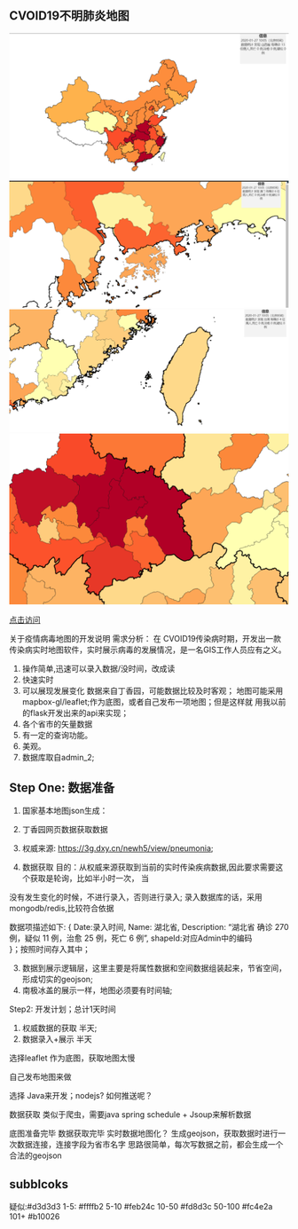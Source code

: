 ## CVOID19不明肺炎地图

![](./imgs/map.PNG)
![](./imgs/map2.PNG)
![](./imgs/map3.PNG)
![](./imgs/map4.PNG)

[点击访问](http://106.14.208.64/)


关于疫情病毒地图的开发说明
需求分析：
   在 CVOID19传染病时期，开发出一款传染病实时地图软件，实时展示病毒的发展情况，是一名GIS工作人员应有之义。

1.	操作简单,迅速可以录入数据/没时间，改成读
2.	快速实时
3.	可以展现发展变化
数据来自丁香园，可能数据比较及时客观；
地图可能采用mapbox-gl/leaflet;作为底图，或者自己发布一项地图；但是这样就
用我以前的flask开发出来的api来实现；
4.	各个省市的矢量数据
5.	有一定的查询功能。
6.	美观。
7.	数据库取自admin_2;
 

## Step One: 数据准备
1.	国家基本地图json生成：
2.	丁香园网页数据获取数据


 

1.	权威来源:
https://3g.dxy.cn/newh5/view/pneumonia;
2.	数据获取
目的：从权威来源获取到当前的实时传染疾病数据,因此要求需要这个获取是轮询，比如半小时一次，
当
 
没有发生变化的时候，不进行录入，否则进行录入;
录入数据库的话，采用mongodb/redis,比较符合依据

数据项描述如下:
{
	 Date:录入时间,
  Name: 湖北省,
  Description: “湖北省 确诊 270 例，疑似 11 例，治愈 25 例，死亡 6 例”,
  shapeId:对应Admin中的编码  
}；按照时间存入其中；

3.	数据到展示逻辑层，这里主要是将属性数据和空间数据组装起来，节省空间，形成切实的geojson;
4.	南极冰盖的展示一样，地图必须要有时间轴;

Step2: 开发计划；总计1天时间
1.	权威数据的获取  半天;
2.	数据录入+展示 半天

选择leaflet 作为底图，获取地图太慢

自己发布地图来做

选择 Java来开发；nodejs? 如何推送呢？


数据获取 类似于爬虫，需要java spring schedule + Jsoup来解析数据

底图准备完毕
数据获取完毕
实时数据地图化？
生成geojson，获取数据时进行一次数据连接，连接字段为省市名字
思路很简单，每次写数据之前，都会生成一个合法的geojson

## subblcoks

疑似:#d3d3d3
1-5: #ffffb2
5-10 #feb24c
10-50 #fd8d3c
50-100 #fc4e2a
101+  #b10026
